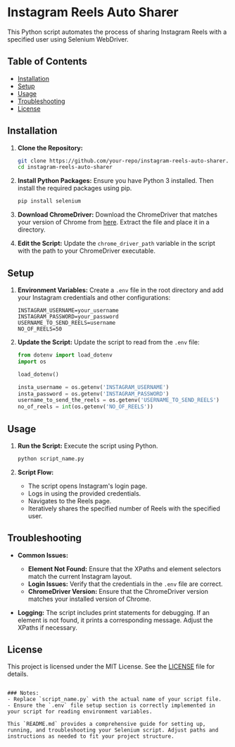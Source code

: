 # Instagram Reels Auto Sharer

This Python script automates the process of sharing Instagram Reels with a specified user using Selenium WebDriver.

## Table of Contents

- [Installation](#installation)
- [Setup](#setup)
- [Usage](#usage)
- [Troubleshooting](#troubleshooting)
- [License](#license)

## Installation

1. **Clone the Repository:**

   ```sh
   git clone https://github.com/your-repo/instagram-reels-auto-sharer.git
   cd instagram-reels-auto-sharer
   ```

2. **Install Python Packages:**
   Ensure you have Python 3 installed. Then install the required packages using pip.

   ```sh
   pip install selenium
   ```

3. **Download ChromeDriver:**
   Download the ChromeDriver that matches your version of Chrome from [here](https://sites.google.com/a/chromium.org/chromedriver/). Extract the file and place it in a directory.

4. **Edit the Script:**
   Update the `chrome_driver_path` variable in the script with the path to your ChromeDriver executable.

## Setup

1. **Environment Variables:**
   Create a `.env` file in the root directory and add your Instagram credentials and other configurations:

   ```env
   INSTAGRAM_USERNAME=your_username
   INSTAGRAM_PASSWORD=your_password
   USERNAME_TO_SEND_REELS=username
   NO_OF_REELS=50
   ```

2. **Update the Script:**
   Update the script to read from the `.env` file:

   ```python
   from dotenv import load_dotenv
   import os

   load_dotenv()

   insta_username = os.getenv('INSTAGRAM_USERNAME')
   insta_password = os.getenv('INSTAGRAM_PASSWORD')
   username_to_send_the_reels = os.getenv('USERNAME_TO_SEND_REELS')
   no_of_reels = int(os.getenv('NO_OF_REELS'))
   ```

## Usage

1. **Run the Script:**
   Execute the script using Python.

   ```sh
   python script_name.py
   ```

2. **Script Flow:**
   - The script opens Instagram's login page.
   - Logs in using the provided credentials.
   - Navigates to the Reels page.
   - Iteratively shares the specified number of Reels with the specified user.

## Troubleshooting

- **Common Issues:**

  - **Element Not Found:** Ensure that the XPaths and element selectors match the current Instagram layout.
  - **Login Issues:** Verify that the credentials in the `.env` file are correct.
  - **ChromeDriver Version:** Ensure that the ChromeDriver version matches your installed version of Chrome.

- **Logging:**
  The script includes print statements for debugging. If an element is not found, it prints a corresponding message. Adjust the XPaths if necessary.

## License

This project is licensed under the MIT License. See the [LICENSE](LICENSE) file for details.

```

### Notes:
- Replace `script_name.py` with the actual name of your script file.
- Ensure the `.env` file setup section is correctly implemented in your script for reading environment variables.

This `README.md` provides a comprehensive guide for setting up, running, and troubleshooting your Selenium script. Adjust paths and instructions as needed to fit your project structure.
```
